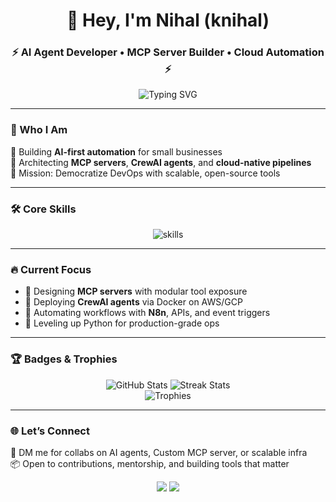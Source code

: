 <h1 align="center">👋 Hey, I'm Nihal (knihal)</h1>
<h3 align="center">⚡ AI Agent Developer • MCP Server Builder • Cloud Automation ⚡</h3>

<p align="center">
  <img src="https://readme-typing-svg.demolab.com?font=Fira+Code&weight=500&pause=1000&color=36BCF7&center=true&vCenter=true&width=650&lines=AI+Agent+%7C+MCP+Servers+%7C+Cloud+Automation;Building+AI-first+tools+for+business+workflows;Turning+manual+tasks+into+automated+systems" alt="Typing SVG" />
</p>

---

### 🧠 Who I Am
🚀 Building **AI-first automation** for small businesses  
🧩 Architecting **MCP servers**, **CrewAI agents**, and **cloud-native pipelines**  
🎯 Mission: Democratize DevOps with scalable, open-source tools

---

### 🛠️ Core Skills
<p align="center">
  <img src="https://skillicons.dev/icons?i=python,aws,gcp,docker,linux,bash,github,fastapi,notion" alt="skills" />
</p>

---

### 🔥 Current Focus
- 🧠 Designing **MCP servers** with modular tool exposure  
- 🤖 Deploying **CrewAI agents** via Docker on AWS/GCP  
- 🔄 Automating workflows with **N8n**, APIs, and event triggers  
- 🐍 Leveling up Python for production-grade ops

---

### 🏆 Badges & Trophies
<p align="center">
  <img src="https://github-readme-stats.vercel.app/api?username=KNIHAL&show_icons=true&theme=tokyonight&hide_border=true" alt="GitHub Stats" />

  <img src="https://streak-stats.demolab.com?user=KNIHAL&theme=tokyonight&hide_border=true" alt="Streak Stats" />
  <br/>
  <img src="https://github-profile-trophy.vercel.app/?username=KNIHAL&theme=radical&no-bg=true&no-frame=true" alt="Trophies" />
</p>

---

### 🌐 Let’s Connect
💬 DM me for collabs on AI agents, Custom MCP server, or scalable infra  
📦 Open to contributions, mentorship, and building tools that matter  

<p align="center">
  <a href="mailto:nihalpandey1205@gmail.com"><img src="https://img.shields.io/badge/Email-D14836?style=for-the-badge&logo=gmail&logoColor=white"></a>
  <a href="https://www.linkedin.com/in/kumar-nihal-260b7a351"><img src="https://img.shields.io/badge/LinkedIn-0077B5?style=for-the-badge&logo=linkedin&logoColor=white"></a>
</p>

